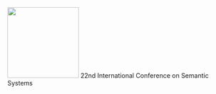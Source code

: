 <img src="../img/semantics2026-logo.png" width="160px" height="auto" alt="">
22nd International Conference on Semantic Systems
